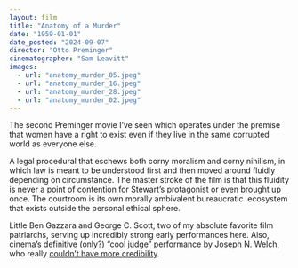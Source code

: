 ```yaml
---
layout: film
title: "Anatomy of a Murder"
date: "1959-01-01"
date_posted: "2024-09-07"
director: "Otto Preminger"
cinematographer: "Sam Leavitt"
images:
  - url: "anatomy_murder_05.jpeg"
  - url: "anatomy_murder_16.jpeg"
  - url: "anatomy_murder_28.jpeg"
  - url: "anatomy_murder_02.jpeg"
---
```


The second Preminger movie I’ve seen which operates under the premise that women have a right to exist even if they live in the same corrupted world as everyone else. 

A legal procedural that eschews both corny moralism and corny nihilism, in which law is meant to be understood first and then moved around fluidly depending on circumstance. The master stroke of the film is that this fluidity is never a point of contention for Stewart’s protagonist or even brought up once. The courtroom is its own morally ambivalent bureaucratic  ecosystem that exists outside the personal ethical sphere.

Little Ben Gazzara and George C. Scott, two of my absolute favorite film patriarchs, serving up incredibly strong early performances here. Also, cinema’s definitive (only?) “cool judge” performance by Joseph N. Welch, who really [couldn’t have more credibility](https://en.wikipedia.org/wiki/Joseph_N._Welch).